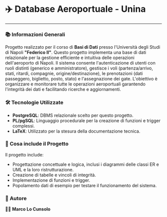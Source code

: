 # ✈️ Database Aeroportuale - Unina

---

### 📚 **Informazioni Generali**

Progetto realizzato per il corso di **Basi di Dati** presso l'Università degli Studi di Napoli **"Federico II"**.
Questo progetto implementa una base di dati relazionale per la gestione efficiente e intuitiva delle operazioni dell'aeroporto di Napoli. Il sistema consente l'autenticazione di utenti con ruoli distinti (generico e amministratore), gestisce i voli (partenza/arrivo, stati, ritardi, compagnie, origine/destinazione), le prenotazioni (dati passeggero, biglietto, posto, stato) e l'assegnazione dei gate. L'obiettivo è organizzare e monitorare tutte le operazioni aeroportuali garantendo l'integrità dei dati e facilitando ricerche e aggiornamenti.

### 🛠️ **Tecnologie Utilizzate**

* **PostgreSQL**: DBMS relazionale scelto per questo progetto.
* **PL/pgSQL**: Linguaggio procedurale per la creazione di funzioni e trigger complessi.
* **LaTeX**: Utilizzato per la stesura della documentazione tecnica.

### 📌 **Cosa include il Progetto**

Il progetto include:

* Progettazione concettuale e logica, inclusi i diagrammi delle classi ER e UML e la loro ristrutturazione.
* Creazione di tabelle e vincoli di integrità.
* Implementazione di funzioni e trigger.
* Popolamento dati di esempio per testare il funzionamento del sistema.


### 🤝 **Autore**

👨‍💻 **Marco Lo Cunsolo**
